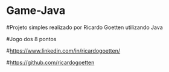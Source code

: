 # Game-Java

#Projeto simples realizado por Ricardo Goetten utilizando Java

#Jogo dos 8 pontos

#https://www.linkedin.com/in/ricardogoetten/

#https://github.com/ricardogoetten
